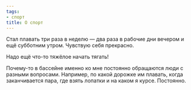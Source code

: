 ```yaml
---
tags:
- спорт
title: О спорт
---
```


Стал плавать три раза в неделю — два раза в рабочие дни вечером и ещё
субботним утром. Чувствую себя прекрасно.

Надо ещё что-то тяжёлое начать тягать!

Почему-то в бассейне именно ко мне постоянно обращаются люди с разными
вопросами. Например, по какой дорожке им плавать, когда заканчивается
пара, где взять лопатки и на каком я курсе. Постоянно.